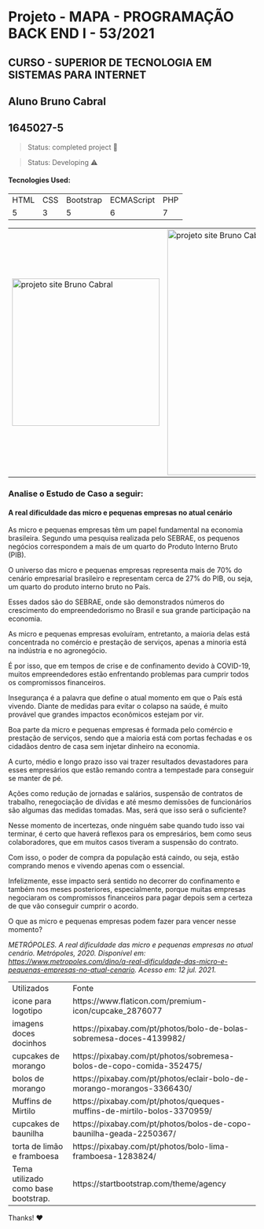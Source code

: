 <h1>Projeto - MAPA - PROGRAMAÇÃO BACK END I - 53/2021</h1>

## CURSO - SUPERIOR DE TECNOLOGIA EM SISTEMAS PARA INTERNET
## Aluno Bruno Cabral
## 1645027-5

> Status: completed project 🚀 

> Status: Developing ⚠️

#### Tecnologies Used:

<table>
    <tr>
        <td>HTML</td>
        <td>CSS</td>
        <td>Bootstrap</td>
        <td>ECMAScript</td>
        <td>PHP</td>
    </tr>
    <tr>
        <td>5</td>
        <td>3</td>
        <td>5</td>
        <td>6</td>
        <td>7</td>
    </tr>
</table>

<table>
    <tr>
        <td><img width="300" src="http://wora.com.br/unicesumar/cake-doces-e-bolos-3.png" alt="projeto site Bruno Cabral" ></td>
         <td><img width="500" src="http://wora.com.br/unicesumar/layout-site.jpg" alt="projeto site Bruno Cabral" ></td>
    </tr>
</table>

### Analise o Estudo de Caso a seguir:
#### A real dificuldade das micro e pequenas empresas no atual cenário 
 
<p>As micro e pequenas empresas têm um papel fundamental na economia brasileira. Segundo uma pesquisa realizada pelo SEBRAE, os pequenos negócios correspondem a mais de um quarto do Produto Interno Bruto (PIB).</p>
<p>O universo das micro e pequenas empresas representa mais de 70% do cenário empresarial brasileiro e representam cerca de 27% do PIB, ou seja, um quarto do produto interno bruto no País.</p>
<p>Esses dados são do SEBRAE, onde são demonstrados números do crescimento do empreendedorismo no Brasil e sua grande participação na economia.
<p>As micro e pequenas empresas evoluíram, entretanto, a maioria delas está concentrada no comércio e prestação de serviços, apenas a minoria está na indústria e no agronegócio.
<p>É por isso, que em tempos de crise e de confinamento devido à COVID-19, muitos empreendedores estão enfrentando problemas para cumprir todos os compromissos financeiros.
<p>Insegurança é a palavra que define o atual momento em que o País está vivendo. Diante de medidas para evitar o colapso na saúde, é muito provável que grandes impactos econômicos estejam por vir.
<p>Boa parte da micro e pequenas empresas é formada pelo comércio e prestação de serviços, sendo que a maioria está com portas fechadas e os cidadãos dentro de casa sem injetar dinheiro na economia.
<p>A curto, médio e longo prazo isso vai trazer resultados devastadores para esses empresários que estão remando contra a tempestade para conseguir se manter de pé.
<p>Ações como redução de jornadas e salários, suspensão de contratos de trabalho, renegociação de dívidas e até mesmo demissões de funcionários são algumas das medidas tomadas. Mas, será que isso será o suficiente?
<p>Nesse momento de incertezas, onde ninguém sabe quando tudo isso vai terminar, é certo que haverá reflexos para os empresários, bem como seus colaboradores, que em muitos casos tiveram a suspensão do contrato.
<p>Com isso, o poder de compra da população está caindo, ou seja, estão comprando menos e vivendo apenas com o essencial.
<p>Infelizmente, esse impacto será sentido no decorrer do confinamento e também nos meses posteriores, especialmente, porque muitas empresas negociaram os compromissos financeiros para pagar depois sem a certeza de que vão conseguir cumprir o acordo.
 
<p>O que as micro e pequenas empresas podem fazer para vencer nesse momento?
 
<em>METRÓPOLES. A real dificuldade das micro e pequenas empresas no atual cenário. Metrópoles, 2020. Disponível em: https://www.metropoles.com/dino/a-real-dificuldade-das-micro-e-pequenas-empresas-no-atual-cenario. Acesso em: 12 jul. 2021.</em>

<table>
    <tr>
        <td>Utilizados</td>
        <td>Fonte</td>
    </tr>  
    <tr>
        <td>icone para logotipo</td>
        <td>https://www.flaticon.com/premium-icon/cupcake_2876077</td>
    </tr> 
    <tr>
        <td>imagens doces docinhos</td>
        <td>https://pixabay.com/pt/photos/bolo-de-bolas-sobremesa-doces-4139982/</td>
    </tr> 
    <tr>
        <td>cupcakes de morango</td>
        <td>https://pixabay.com/pt/photos/sobremesa-bolos-de-copo-comida-352475/</td>
    </tr> 
    <tr>
        <td>bolos de morango</td>
        <td>https://pixabay.com/pt/photos/eclair-bolo-de-morango-morangos-3366430/</td>
    </tr> 
    <tr>
        <td>Muffins de Mirtilo</td>
        <td>https://pixabay.com/pt/photos/queques-muffins-de-mirtilo-bolos-3370959/</td>
    </tr> 
    <tr>
        <td>cupcakes de baunilha</td>
        <td>https://pixabay.com/pt/photos/bolos-de-copo-baunilha-geada-2250367/</td>
    </tr> 
    <tr>
        <td>torta de limão e framboesa</td>
        <td>https://pixabay.com/pt/photos/bolo-lima-framboesa-1283824/</td>
    </tr> 
    <tr>
        <td>Tema utilizado como base bootstrap.</td>
        <td>https://startbootstrap.com/theme/agency</td>
    </tr> 
</table>

Thanks! ❤️